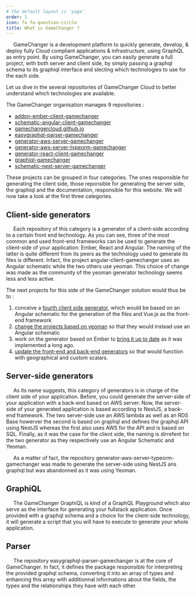 ```yaml
---
# the default layout is 'page'
order: 1
icon: fa fa-question-circle
title: What is GameChanger ?
---
```


&nbsp;&nbsp;&nbsp;&nbsp;&nbsp;GameChanger is a development platform to quickly generate, develop, & deploy fully Cloud compliant applications & infrastructure, using GraphQL as entry point.
By using GameChanger, you can easily generate a full project, with both server and client side, by simply passing 
a graphql schema to its graphiql interface and slecting which technologies to use for the each side.

Let us dive in the several repositories of GameChanger Cloud to better understand which technologies are available.

The GameChanger organisation manages 9 repositories :   
*  [addon-ember-client-gamechanger](https://github.com/GameChangerCloud/addon-ember-client-gamechanger)  
*  [schematic-angular-client-gamechanger](https://github.com/GameChangerCloud/schematic-angular-client-gamechanger)  
*  [gamechangercloud.github.io](https://github.com/GameChangerCloud/gamechangercloud.github.io)  
*  [easygraphql-parser-gamechanger](https://github.com/GameChangerCloud/easygraphql-parser-gamechanger)  
*  [generator-aws-server-gamechanger](https://github.com/GameChangerCloud/generator-aws-server-gamechanger)  
*  [generator-aws-server-typeorm-gamechanger](https://github.com/GameChangerCloud/generator-aws-server-typeorm-gamechanger)  
*  [generator-react-client-gamechanger](https://github.com/GameChangerCloud/generator-react-client-gamechanger)  
*  [graphiql-gamechanger](graphiql-gamechanger)  
*  [schematic-nest-server-gamechanger](https://github.com/GameChangerCloud/schematic-nest-server-gamechanger)  

These projects can be grouped in four categories. The ones responsible for generating the client side, those reponsible for generating the server side, the graphiql and the documentation, responsible for this website. We will now take a look at the first three categories.

## Client-side generators

&nbsp;&nbsp;&nbsp;&nbsp;&nbsp;Each repository of this category is a generator of a client-side according to a certain front end technology. As you can see, three of the most common and used front-end frameworks can be used to generate the client-side of your application: Ember, React and Angular. The naming of the latter is quite different from its peers as the technology used to generate its files is different. Infact, the project angular-client-gamechanger uses an Angular schematic while the two others use yeoman. This choice of change was made as the community of the yeoman generator technology seems less and less active.  

The next projects for this side of the GameChanger solution would thus be to :  
1.  conceive a [fourth client side generator](/contributing/client-generator-based-on-vuejs), which would be based on an Angular schematic for the generation of the files and Vue.js as the front-end framework  
2.  [change the projects based on yeoman](/contributing/from-yeoman-to-angular-schematic/) so that they would instead use an Angular schematic  
3.  work on the generator based on Ember to [bring it up to date](/contributing/update-the-generator-based-on-ember/) as it was implemented a long ago.
4. [update the front-end and back-end generators](/contributing/make-generators-function-with-additional-scalars) so that would function with geographical and custom scalars.

## Server-side generators

&nbsp;&nbsp;&nbsp;&nbsp;&nbsp;As its name suggests, this category of generators is in charge of the client side of your application. Before, you could generate the server-side of your application with a back-end based on AWS server. Now, the server-side of your generated application is based according to NestJS, a back-end framework. The two server-side use an AWS lambda as well as an RDS Base howerver the second is based on graphql and defines the graphql API using NestJS whereas the first also uses AWS for the API and is based on SQL. Finally, as it was the case for the client side, the naming is dirrefent for the two generator as they respectively use an Angular Schematic and Yeoman.  

&nbsp;&nbsp;&nbsp;&nbsp;&nbsp;As a matter of fact, the repository generator-aws-server-typeorm-gamechanger was made to generate the server-side using NestJS ans graphql but was abandonned as it was using Yeoman.

## GraphiQL

&nbsp;&nbsp;&nbsp;&nbsp;&nbsp;The GameChanger GraphiQL is kind of a GraphQL Playground which also serve as the interface for generating your fullstack application. Once provided with a graphql schema and a choice for the client-side technology, it will generate a script that you will have to execute to generate your whole application.

## Parser

&nbsp;&nbsp;&nbsp;&nbsp;&nbsp;The repository easygraphql-parser-gamechanger is at the core of GameChanger. In fact, it defines the package responsible for interpreting the provided graphql schema, converting it into an array of types and enhancing this array with additionnal informations about the fields, the types and the relationships they have with each other.

